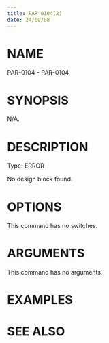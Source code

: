 ```yaml
---
title: PAR-0104(2)
date: 24/09/08
---
```


# NAME

PAR-0104 - PAR-0104

# SYNOPSIS

N/A.

# DESCRIPTION

Type: ERROR

No design block found.

# OPTIONS

This command has no switches.

# ARGUMENTS

This command has no arguments.

# EXAMPLES

# SEE ALSO
